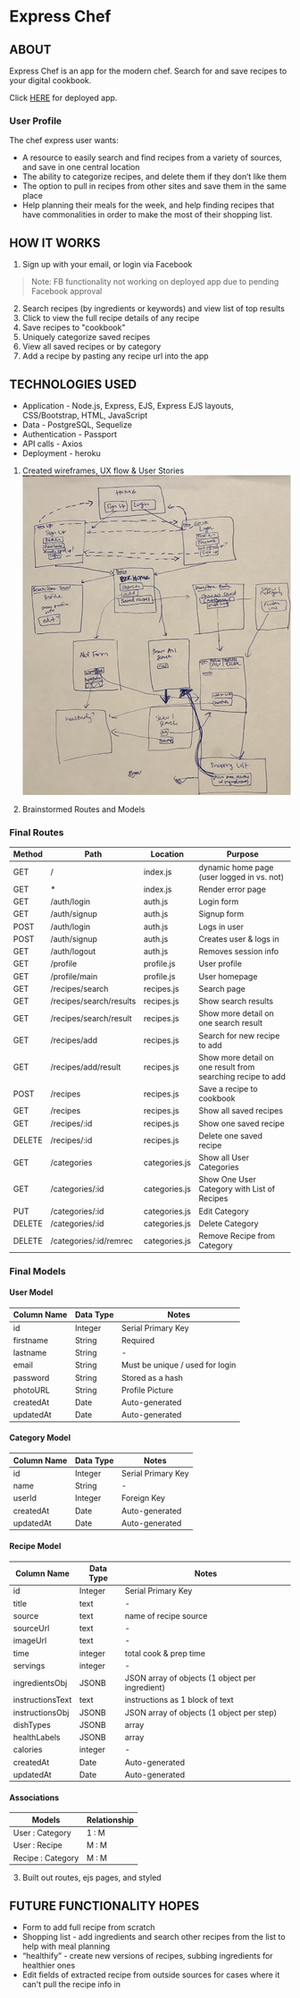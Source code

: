# Express Chef

## ABOUT
Express Chef is an app for the modern chef. Search for and save recipes to your digital cookbook.

Click [HERE](https://cooking-kennan.herokuapp.com/) for deployed app.

### User Profile

The chef express user wants:
* A resource to easily search and find recipes from a variety of sources, and save in one central location
* The ability to categorize recipes, and delete them if they don’t like them
* The option to pull in recipes from other sites and save them in the same place
* Help planning their meals for the week, and help finding recipes that have commonalities in order to make the most of their shopping list.



## HOW IT WORKS
1. Sign up with your email, or login via Facebook
> Note: FB functionality not working on deployed app due to pending Facebook approval
2. Search recipes (by ingredients or keywords) and view list of top results
4. Click to view the full recipe details of any recipe
5. Save recipes to "cookbook"
6. Uniquely categorize saved recipes
7. View all saved recipes or by category
8. Add a recipe by pasting any recipe url into the app

## TECHNOLOGIES USED
* Application - Node.js, Express, EJS, Express EJS layouts, CSS/Bootstrap, HTML, JavaScript
* Data - PostgreSQL, Sequelize
* Authentication - Passport
* API calls - Axios
* Deployment - heroku

1. Created wireframes, UX flow & User Stories
![sketch](./static/img/sketch.JPG)

2. Brainstormed Routes and Models

### Final Routes
| Method | Path | Location | Purpose |
| ------ | --------------- | -------------- | ----------------- |
| GET | / | index.js | dynamic home page (user logged in vs. not) |
| GET | * | index.js | Render error page |
| GET | /auth/login | auth.js | Login form |
| GET | /auth/signup | auth.js | Signup form |
| POST | /auth/login | auth.js | Logs in user |
| POST | /auth/signup | auth.js | Creates user & logs in |
| GET | /auth/logout | auth.js | Removes session info |
| GET | /profile | profile.js | User profile |
| GET | /profile/main | profile.js | User homepage |
| GET | /recipes/search | recipes.js | Search page |
| GET | /recipes/search/results | recipes.js | Show search results |
| GET | /recipes/search/result | recipes.js | Show more detail on one search result |
| GET | /recipes/add | recipes.js | Search for new recipe to add |
| GET | /recipes/add/result | recipes.js | Show more detail on one result from searching recipe to add |
| POST | /recipes | recipes.js | Save a recipe to cookbook |
| GET | /recipes | recipes.js | Show all saved recipes |
| GET | /recipes/:id | recipes.js | Show one saved recipe |
| DELETE | /recipes/:id | recipes.js | Delete one saved recipe |
| GET | /categories | categories.js | Show all User Categories |
| GET | /categories/:id | categories.js | Show One User Category with List of Recipes |
| PUT | /categories/:id | categories.js | Edit Category |
| DELETE | /categories/:id | categories.js | Delete Category |
| DELETE | /categories/:id/remrec | categories.js | Remove Recipe from Category |

### Final Models

#### User Model

| Column Name | Data Type | Notes | 
| ---------------- | ------------- | ----------------------------- |
| id | Integer | Serial Primary Key |
| firstname | String | Required |
| lastname | String | - |
| email | String | Must be unique / used for login |
| password | String | Stored as a hash |
| photoURL | String | Profile Picture |
| createdAt | Date | Auto-generated |
| updatedAt | Date | Auto-generated |

#### Category Model
| Column Name | Data Type | Notes | 
| ---------------- | ------------- | ----------------------------- |
| id | Integer | Serial Primary Key |
| name | String | - |
| userId | Integer | Foreign Key |
| createdAt | Date | Auto-generated |
| updatedAt | Date | Auto-generated |

#### Recipe Model
| Column Name | Data Type | Notes | 
| ---------------- | ------------- | ----------------------------- |
| id | Integer | Serial Primary Key |
| title | text | - |
| source | text | name of recipe source |
| sourceUrl | text | - |
| imageUrl | text | - |
| time | integer | total cook & prep time |
| servings | integer | - |
| ingredientsObj | JSONB | JSON array of objects (1 object per ingredient) |
| instructionsText | text | instructions as 1 block of text |
| instructionsObj | JSONB | JSON array of objects (1 object per step) |
| dishTypes | JSONB | array |
| healthLabels | JSONB | array |
| calories | integer | - |
| createdAt | Date | Auto-generated |
| updatedAt | Date | Auto-generated |

#### Associations
| Models | Relationship |
| ---------------- | --------- | 
| User : Category | 1 : M |
| User : Recipe | M : M |
| Recipe : Category | M : M |

3. Built out routes, ejs pages, and styled


## FUTURE FUNCTIONALITY HOPES
* Form to add full recipe from scratch
* Shopping list - add ingredients and search other recipes from the list to help with meal planning
* “healthify” - create new versions of recipes, subbing ingredients for healthier ones
* Edit fields of extracted recipe from outside sources for cases where it can't pull the recipe info in